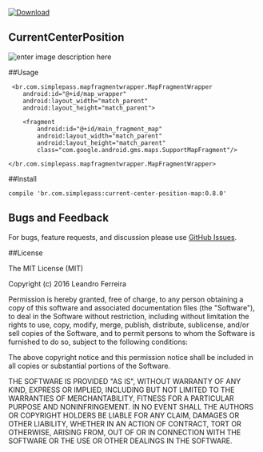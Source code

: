 [ ![Download](https://api.bintray.com/packages/lehen01/maven/CurrentCenterPositionMap/images/download.svg) ](https://bintray.com/lehen01/maven/CurrentCenterPositionMap/_latestVersion)

## CurrentCenterPosition
![enter image description here](https://lh3.googleusercontent.com/-QcdxY1QGEtY/WDbbYeYQUxI/AAAAAAAAKtQ/fQG7c6jyg2IiIxxvvqsIi-HQWUxcywwbQCLcB/s400/nov-24-2016+10-19-40.gif "nov-24-2016 10-19-40.gif")

##Usage

     <br.com.simplepass.mapfragmentwrapper.MapFragmentWrapper
        android:id="@+id/map_wrapper"
        android:layout_width="match_parent"
        android:layout_height="match_parent">

        <fragment
            android:id="@+id/main_fragment_map"
            android:layout_width="match_parent"
            android:layout_height="match_parent"
            class="com.google.android.gms.maps.SupportMapFragment"/>

    </br.com.simplepass.mapfragmentwrapper.MapFragmentWrapper>

##Install

    compile 'br.com.simplepass:current-center-position-map:0.8.0'
    
## Bugs and Feedback
For bugs, feature requests, and discussion please use [GitHub Issues](https://github.com/leandroBorgesFerreira/LoadingButtonAndroid/issues).

##License

The MIT License (MIT)

Copyright (c) 2016 Leandro Ferreira

Permission is hereby granted, free of charge, to any person obtaining a copy of this software and associated documentation files (the "Software"), to deal in the Software without restriction, including without limitation the rights to use, copy, modify, merge, publish, distribute, sublicense, and/or sell copies of the Software, and to permit persons to whom the Software is furnished to do so, subject to the following conditions:

The above copyright notice and this permission notice shall be included in all copies or substantial portions of the Software.

THE SOFTWARE IS PROVIDED "AS IS", WITHOUT WARRANTY OF ANY KIND, EXPRESS OR IMPLIED, INCLUDING BUT NOT LIMITED TO THE WARRANTIES OF MERCHANTABILITY, FITNESS FOR A PARTICULAR PURPOSE AND NONINFRINGEMENT. IN NO EVENT SHALL THE
AUTHORS OR COPYRIGHT HOLDERS BE LIABLE FOR ANY CLAIM, DAMAGES OR OTHER LIABILITY, WHETHER IN AN ACTION OF CONTRACT, TORT OR OTHERWISE, ARISING FROM, OUT OF OR IN CONNECTION WITH THE SOFTWARE OR THE USE OR OTHER DEALINGS IN THE SOFTWARE.
